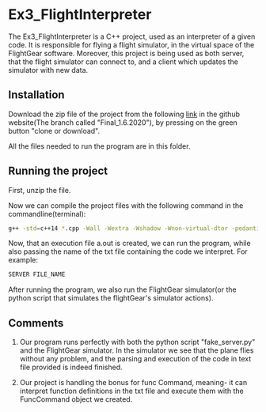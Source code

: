# Ex3_FlightInterpreter

The Ex3_FlightInterpreter is a C++ project, used as an interpreter of a given code. It is responsible for flying a flight simulator, in the virtual space of the FlightGear software. Moreover, this project is being used as both server, that the flight simulator can connect to, and a client which updates the simulator with new data.

## Installation

Download the zip file of the project from the following [link](https://github.com/katie19kl/Project/tree/FINAL_1.6.2020) in the github website(The branch called "Final_1.6.2020"), by pressing on the green button "clone or download".

All the files needed to run the program are in this folder.


## Running the project

First, unzip the file.

Now we can compile the project files with the following command in the commandline(terminal):

```bash
g++ -std=c++14 *.cpp -Wall -Wextra -Wshadow -Wnon-virtual-dtor -pedantic -o SERVER -pthread
```

Now, that an execution file a.out is created, we can run the program, while also passing the name of the txt file containing the code we interpret. For example:

```bash
SERVER FILE_NAME
```

After running the program, we also run the FlightGear simulator(or the python script that simulates the flightGear's simulator actions).

## Comments

1. Our program runs perfectly with both the python script "fake_server.py" and the FlightGear simulator. In the simulator we see that the plane flies without any problem, and the parsing and execution of the code in text file provided is indeed finished.

2. Our project is handling the bonus for func Command, meaning- it can interpret function definitions in the txt file and execute them with the FuncCommand object we created.

